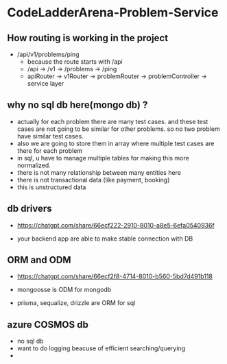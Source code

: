 # CodeLadderArena-Problem-Service

## How routing is working in the project
- /api/v1/problems/ping
    - because the route starts with /api 
    - /api      -> /v1      -> /problems     -> /ping 
    - apiRouter -> v1Router -> problemRouter -> problemController -> service layer


## why no sql db here(mongo db) ?

- actually for each problem there are many test cases. and these test cases are not going to be similar for other problems. so no two problem have similar test cases.
- also we are going to store them in array where multiple test cases are there for each problem
- in sql, u have to manage multiple tables for making this more normalized. 
- there is not many relationship between many entities here
- there is not transactional data (like payment, booking)
- this is unstructured data

## db drivers

- https://chatgpt.com/share/66ecf222-2910-8010-a8e5-6efa0540936f

- your backend app are able to make stable connection with DB

## ORM and ODM

- https://chatgpt.com/share/66ecf2f8-4714-8010-b560-5bd7d491b118

- mongoosse is ODM for mongodb
- prisma, sequalize, drizzle are ORM for sql

## azure COSMOS db

- no sql db
- want to do logging beacuse of efficient searching/querying
- 
